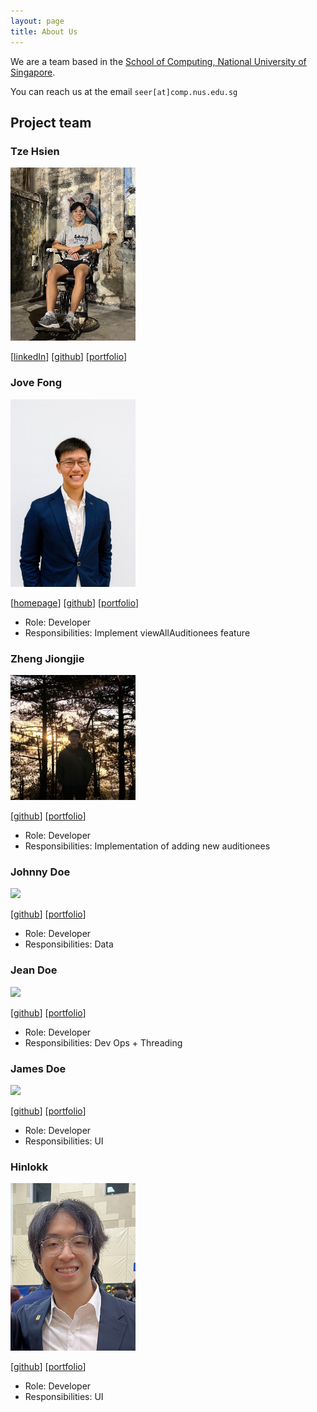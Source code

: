 ```yaml
---
layout: page
title: About Us
---
```


We are a team based in the [School of Computing, National University of Singapore](https://www.comp.nus.edu.sg).

You can reach us at the email `seer[at]comp.nus.edu.sg`

## Project team

### Tze Hsien

<img src="images/tzhsien.png" width="200px">

[[linkedIn](https://www.linkedin.com/in/tzehsien/)]
[[github](https://github.com/tzhsien)]
[[portfolio](team/tzehsien.md)]

### Jove Fong 

<img src="images/jovefyl.png" width="200px">

[[homepage](https://www.linkedin.com/in/jovefong/)]
[[github](https://github.com/jovefyl)]
[[portfolio](team/johndoe.md)]

* Role: Developer
* Responsibilities: Implement viewAllAuditionees feature

### Zheng Jiongjie

<img src="images/zheng-jj.png" width="200px">

[[github](http://github.com/zheng-jj)]
[[portfolio](https://zhengjiongjie.com)]

* Role: Developer
* Responsibilities: Implementation of adding new auditionees

### Johnny Doe

<img src="images/johndoe.png" width="200px">

[[github](http://github.com/johndoe)] [[portfolio](team/johndoe.md)]

* Role: Developer
* Responsibilities: Data

### Jean Doe

<img src="images/johndoe.png" width="200px">

[[github](http://github.com/johndoe)]
[[portfolio](team/johndoe.md)]

* Role: Developer
* Responsibilities: Dev Ops + Threading

### James Doe

<img src="images/johndoe.png" width="200px">

[[github](http://github.com/johndoe)]
[[portfolio](team/johndoe.md)]

* Role: Developer
* Responsibilities: UI

### Hinlokk

<img src="images/Hinlokk.png" width="200px">

[[github](http://github.com/Hinlokk)]
[[portfolio](team/Hinlokk.md)]

* Role: Developer
* Responsibilities: UI
